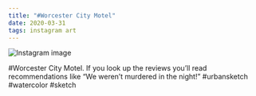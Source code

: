 ```yaml
---
title: "#Worcester City Motel"
date: 2020-03-31
tags: instagram art
---
```


![Instagram image](/media/91247340_810173742807723_1679850743749005591_n_17882674948555164.jpg)

#Worcester City Motel. If you look up the reviews you’ll read recommendations like “We weren’t murdered in the night!” #urbansketch #watercolor #sketch
